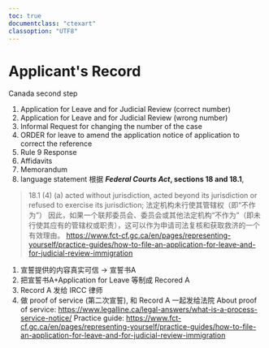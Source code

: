 ```yaml
---
toc: true
documentclass: "ctexart"
classoption: "UTF8"
---
```

# Applicant's Record
Canada second step
1. Application for Leave and for Judicial Review (correct number)
2. Application for Leave and for Judicial Review (wrong number)
3. Informal Request for changing the number of the case
4. ORDER for leave to amend the application notice of application to correct the reference
5. Rule 9 Response
6. Affidavits
7. Memorandum
8. language statement
根据 **_Federal Courts Act_, sections 18 and 18.1**,
> 18.1 (4) (a) acted without jurisdiction, acted beyond its jurisdiction or refused to exercise its jurisdiction;
法定机构未行使其管辖权（即“不作为”） 因此，如果一个联邦委员会、委员会或其他法定机构“不作为”（即未行使其应有的管辖权或职责），这可以作为申请司法复核和获取救济的一个有效理由。
<https://www.fct-cf.gc.ca/en/pages/representing-yourself/practice-guides/how-to-file-an-application-for-leave-and-for-judicial-review-immigration>
1. 宣誓提供的内容真实可信 -> 宣誓书A
2. 把宣誓书A+Application for Leave 等制成 Recored A
3. Record A 发给 IRCC 律师
4. 做 proof of service (第二次宣誓), 和 Record A 一起发给法院
About proof of service:
<https://www.legalline.ca/legal-answers/what-is-a-process-service-notice/>
Practice guide:
<https://www.fct-cf.gc.ca/en/pages/representing-yourself/practice-guides/how-to-file-an-application-for-leave-and-for-judicial-review-immigration>

